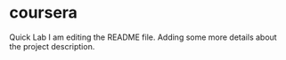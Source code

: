 # coursera
Quick Lab
I am editing the README file. Adding some more details about the project description.
